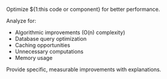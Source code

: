 Optimize ${1:this code or component} for better performance.

Analyze for:
- Algorithmic improvements (O(n) complexity)
- Database query optimization
- Caching opportunities
- Unnecessary computations
- Memory usage

Provide specific, measurable improvements with explanations.